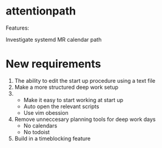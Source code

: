 # attentionpath

Features:

Investigate systemd
MR calendar path

# New requirements
1. The ability to edit the start up procedure using a text file
1. Make a more structured deep work setup
1.  * Make it easy to start working at start up
    * Auto open the relevant scripts
    * Use vim obession
1. Remove unneccesary planning tools for deep work days
    * No calendars
    * No todoist
1. Build in a timeblocking feature
